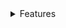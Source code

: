 <details>
    <summary>Features</summary>
    <summary>Combat</summary>
        - Aura: just simple kill aura, has range and rotation setting
    <summary>Movement</summary>
        - Boatfly: really bad boatfly, just normal boat riding but when press jump key it go up
        - Flight: has a creative fly mode and an antikick toggle, noevent mode doesnt work
        - Speed: i dont know how to make speed so this is just multiplying your velocity with a tiny bit every tick. causes infinite acceleration lol
        - Sprint: sprinting yeah
    <summary>Render</summary>
        - Fullbright: this fucks your world in singleplayer. works fine
        - Xray: "baritone is for zoomers" agreed, works with sodium btw
    <summary>Exploit</summary>
        - WGbypass: bypasses worldguard entry flag, liveoverflow larp
    <summary>World</summary>
        i got nun for this yet
    <summary>Misc</summary>
        - LOHarvest: this just replants wheat seeds, liveoverflow larp
        - look: i was testing getting rotation between two coordinates, looks server side at 0 0 0
        - PortalGUI: allows opening GUI's in portals
        - Spin: shitty anti afk spin thing
</details>
